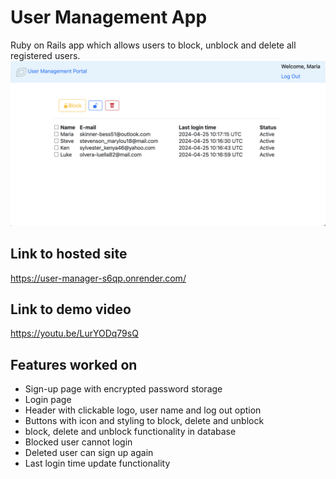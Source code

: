 # User Management App

Ruby on Rails app which allows users to block, unblock and delete all registered users.
![Preview](app/assets/images/Example.png?raw=true "Title")

##  Link to hosted site

https://user-manager-s6qp.onrender.com/

##  Link to demo video

https://youtu.be/LurYODq79sQ

## Features worked on
- Sign-up page with encrypted password storage
- Login page
- Header with clickable logo, user name and log out option
- Buttons with icon and styling to block, delete and unblock
- block, delete and unblock functionality in database
- Blocked user cannot login
- Deleted user can sign up again
- Last login time update functionality

